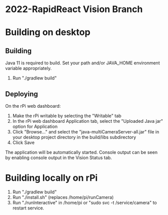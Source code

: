 # 2022-RapidReact Vision Branch

# Building on desktop

## Building

Java 11 is required to build. Set your path and/or JAVA_HOME environment variable appropriately.

1) Run "./gradlew build"

## Deploying

On the rPi web dashboard:

1) Make the rPi writable by selecting the "Writable" tab
2) In the rPi web dashboard Application tab, select the "Uploaded Java jar" option for Application
3) Click "Browse..." and select the "java-multiCameraServer-all.jar" file in your desktop project directory in the build/libs subdirectory
4) Click Save

The application will be automatically started. Console output can be seen by enabling console output in the Vision Status tab.

# Building locally on rPi

1) Run "./gradlew build"
2) Run "./install.sh" (replaces /home/pi/runCamera)
3) Run "./runInteractive" in /home/pi or "sudo svc -t /service/camera" to restart service.
